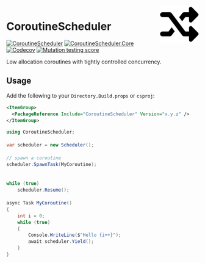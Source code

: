 <img src=".meta/Logo.svg" align="right" width="20%" alt="Logo" />

# CoroutineScheduler

[![CoroutineScheduler][coroutinescheduler-badge]][coroutinescheduler-link] [![CoroutineScheduler.Core][coroutinescheduler-core-badge]][coroutinescheduler-core-link]  
[![Codecov][codecov-badge]][codecov-link] [![Mutation testing score][mutation-testing-badge]][mutation-testing-link]

Low allocation coroutines with tightly controlled concurrency.

## Usage

Add the following to your `Directory.Build.props` or `csproj`:

```xml
<ItemGroup>
  <PackageReference Include="CoroutineScheduler" Version="x.y.z" />
</ItemGroup>
```

```csharp
using CoroutineScheduler;

var scheduler = new Scheduler();

// spawn a coroutine
scheduler.SpawnTask(MyCoroutine);


while (true)
	scheduler.Resume();

async Task MyCoroutine()
{
	int i = 0;
	while (true)
	{
		Console.WriteLine($"Hello {i++}");
		await scheduler.Yield();
	}
}
```



[coroutinescheduler-badge]: https://img.shields.io/nuget/v/CoroutineScheduler?label=CoroutineScheduler
[coroutinescheduler-link]: https://www.nuget.org/packages/CoroutineScheduler
[coroutinescheduler-core-badge]: https://img.shields.io/nuget/v/CoroutineScheduler.Core?label=CoroutineScheduler.Core
[coroutinescheduler-core-link]: https://www.nuget.org/packages/CoroutineScheduler.Core
[codecov-badge]: https://codecov.io/gh/AshleighAdams/CoroutineScheduler/branch/master/graph/badge.svg?token=ZE1ITHB3U3
[codecov-link]: https://codecov.io/gh/AshleighAdams/CoroutineScheduler
[mutation-testing-badge]: https://img.shields.io/endpoint?style=flat&url=https%3A%2F%2Fbadge-api.stryker-mutator.io%2Fgithub.com%2FAshleighAdams%2FCoroutineScheduler%2Fmaster
[mutation-testing-link]: https://dashboard.stryker-mutator.io/reports/github.com/AshleighAdams/CoroutineScheduler/master
